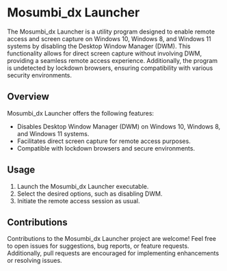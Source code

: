 # Mosumbi_dx Launcher

The Mosumbi_dx Launcher is a utility program designed to enable remote access and screen capture on Windows 10, Windows 8, and Windows 11 systems by disabling the Desktop Window Manager (DWM). This functionality allows for direct screen capture without involving DWM, providing a seamless remote access experience. Additionally, the program is undetected by lockdown browsers, ensuring compatibility with various security environments.

## Overview

Mosumbi_dx Launcher offers the following features:

- Disables Desktop Window Manager (DWM) on Windows 10, Windows 8, and Windows 11 systems.
- Facilitates direct screen capture for remote access purposes.
- Compatible with lockdown browsers and secure environments.

## Usage

1. Launch the Mosumbi_dx Launcher executable.
2. Select the desired options, such as disabling DWM.
3. Initiate the remote access session as usual.

## Contributions

Contributions to the Mosumbi_dx Launcher project are welcome! Feel free to open issues for suggestions, bug reports, or feature requests. Additionally, pull requests are encouraged for implementing enhancements or resolving issues.

